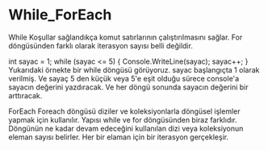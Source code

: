 # While_ForEach
While
Koşullar sağlandıkça komut satırlarının çalıştırılmasını sağlar. For döngüsünden farklı olarak iterasyon sayısı belli değildir.

int sayac = 1;
while (sayac <= 5)
{
    Console.WriteLine(sayac);
    sayac++;
}
Yukarıdaki örnekte bir while döngüsü görüyoruz. sayac başlangıçta 1 olarak verilmiş. Ve sayaç 5 den küçük veya 5'e eşit olduğu sürece console'a sayacın değerini yazdıracak. Ve her döngü sonunda sayacın değerini bir arttıracak.

ForEach
Foreach döngüsü diziler ve koleksiyonlarla döngüsel işlemler yapmak için kullanılır. Yapısı while ve for döngüsünden biraz farklıdır. Döngünün ne kadar devam edeceğini kullanılan dizi veya koleksiyonun eleman sayısı belirler. Her bir elaman için bir iterasyon gerçekleşir.
